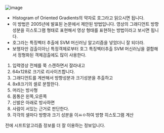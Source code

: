 ![image](https://user-images.githubusercontent.com/76835313/127828064-5e9fefa7-9565-4b65-908d-5c090ef7d994.png)
 * Histogram of Oriented Gradients의 약자로 호그라고 읽으시면 됩니다. 
 * 이 방법은 2005년에 발표된 논문에서 제안된 방법입니다. 영상의 그래디언트 방향성분을 히스토그램 형태로 표현해서 영상 형태를 표현하는 방법이라고 보시면 됩니다.
 * 호그라는 특징벡터 추출에 SVM 머신러닝 알고리즘을 넣었더니 잘 되더라.
 * 보행자만 검출이아닌 특정객체로부터 호그 특징벡터추출 SVM 머신러닝을 결합해서 정형화된 객체검출에도 많이 사용한다. 

1. 입력영상 전체를 쭉 스캔하면서 잘라내고 
2. 64x128로 크기로 리사이즈합니다.
3. 그래디언트를 계싼해서 방향성분과 크기성분을 추출하고
4. 8x8크기의 셀로 분할한다. 
5. 머리는 방사형
6. 몸통은 왼쪽,오른쪽
7. 신발은 아래로 방사하면 
8. 사람이 서있는 근거로 판단한다.
9. 각각의 셀마다 방향과 크기 성분을 이ㅛㅇ하여 방향 히스토그램 계산

전에 시프트알고리즘 정보를 더 잘 이용하는 정보입니다.

